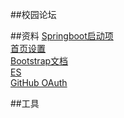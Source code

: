 ##校园论坛

##资料
[Springboot启动项](https://start.spring.io/)  
[首页设置](https://spring.io/guides/gs/serving-web-content/)  
[Bootstrap文档](https://v3.bootcss.com/getting-started/#download)  
[ES](https://elasticsearch.cn/)  
[GitHub OAuth](https://developer.github.com/apps/building-oauth-apps/creating-an-oauth-app/)   


##工具

